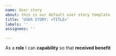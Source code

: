 ```yaml
---
name: User story
about: this is our default user story template
title: 'USER STORY: <TITLE>'
labels: ''
assignees: ''

---
```


As a **role** I can **capability** so that **received benefit**
